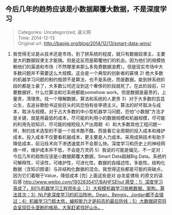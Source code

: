 今后几年的趋势应该是小数据颠覆大数据，不是深度学习
---
    
> Categories: Uncategorized, 语义网  
> Time: 2014-12-13  
> Original url: <http://baojie.org/blog/2014/12/13/smart-data-wins/>
    
1) 我觉得无论是从技术还是市场，到了拼系统的程度，就只有数据奴隶主，主要是大的数据奴隶主才能搞。但是这反而是颠覆他们的机会。因为他们的规模依赖他们的渠道和市场（不然哪里来那么多免费数据浪费）。但是现实市场中大多数问题并不需要这么大规模。这会是一个典型的创新者的窘境 2) 绝大多数的机器学习问题的制约瓶颈不是算法，也不是系统，而是数据。能到拼系统阶段的都是土豪了，大多数公司还没到这个奢侈的阶段就死了。在此阶段前，只要数据好，什么烂算法和烂系统都能somehow work。但是数据是最贵的，上量贵，清理贵。找一个理解数据，算法和系统的人更贵 3）对于大多数的芸芸众生，去追谷歌脸书这些巨头的风恐怕有些李德主义。算法的好坏取决与成本，取决与规模。对于占大多数的中小型机器学习问题，恐怕“小数据”方法才是关键，就是用最低的成本，尽可能的利用小的数据规模和机器规模，尽可能的利用先验知识，尽可能的缩短投入产出周期      4）和大多数其他工程问题一样，制约技术选型的不是一个技术酷不酷，而是看它全周期的投入成本和维护成本。投入成本不仅要看机器成本，更主要是人力成本。采用成熟技术有助于降低成本，前沿技术向下渗透速度并不会那么快。深度学习和历史上的神经网络一样，维护成本并不低，不会是万灵药 5）我说的可能是偏见，不一定对：今后几年的趋势应该是小数据颠覆大数据，Smart Data超越Big Data。系统的可解释性，可读性，可维护性，可进化性。数据的自描述性，多能性。结构化数据（含知识图谱）与非结构化数据的混合。我觉得这些都是可能的突破点，因为它们着眼于Value，降低成本 [完] 上面这些是对 @龙星镖局 的原文的读后感 http://www.weibo.com/1932835417/BAHFSEhuI 感受：1）深度学习真成了，80%机器学习工程师失业；2）大规模机器学习依赖数据、架构，算法其次；3）NLP是深度学习的前沿阵地，Dean，Bengio，Jordan都不会错过；4）机器学习门槛太低，编程能力才是码农的最后防线；5）大数据研究将会呈现巨头垄断的格局，大家赶紧找好山头。      
    